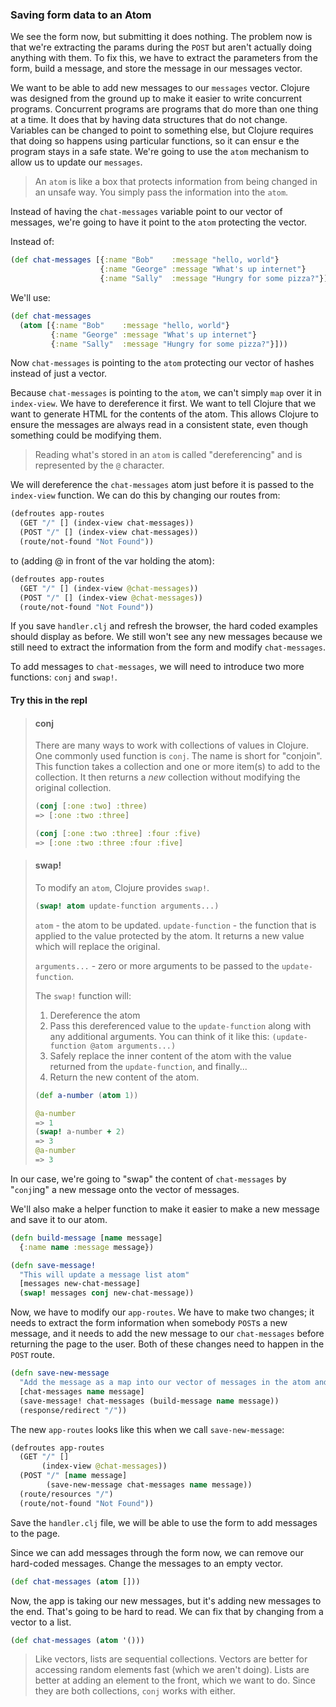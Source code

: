 ### Saving form data to an Atom

We see the form now, but submitting it does nothing. The problem now is that we're extracting the params during the `POST` but aren't actually doing anything with them.  To fix this, we have to extract the parameters from the form, build a message, and store the message in our
messages vector.

We want to be able to add new messages to our `messages` vector. Clojure was designed from the ground up to make it easier to write concurrent programs. Concurrent programs are programs that do more than one thing at a time. It does that by having data structures that do not change. Variables can be changed to point to something else, but Clojure requires that doing so happens using particular functions, so it can ensur
e the program stays in a safe state. We're going to use the `atom` mechanism to allow us to update our `messages`.


> An `atom` is like a box that protects information from being changed in an unsafe way. You simply pass the information into the `atom`.

Instead of having the `chat-messages` variable point to our vector of messages, we're going to have it point to the `atom` protecting the vector.

Instead of:

```clojure
(def chat-messages [{:name "Bob"    :message "hello, world"}
                    {:name "George" :message "What's up internet"}
                    {:name "Sally"  :message "Hungry for some pizza?"}])
```

We'll use:

```clojure
(def chat-messages 
  (atom [{:name "Bob"    :message "hello, world"}
         {:name "George" :message "What's up internet"}
         {:name "Sally"  :message "Hungry for some pizza?"}]))
```

Now `chat-messages` is pointing to the `atom` protecting our vector of hashes instead of just a vector.

Because `chat-messages` is pointing to the `atom`, we can't simply `map` over it in `index-view`.  We have to dereference it first. We want to tell Clojure that we want to generate HTML for the contents of the atom. This allows Clojure to ensure the messages are always read in a consistent state, even though something could be modifying them.

> Reading what's stored in an `atom` is called "dereferencing" and is represented by the `@` character.

We will dereference the `chat-messages` atom just before it is passed to the `index-view` function. We can do this by changing our routes from:

```clojure
(defroutes app-routes
  (GET "/" [] (index-view chat-messages))
  (POST "/" [] (index-view chat-messages))
  (route/not-found "Not Found"))
```

to (adding @ in front of the var holding the atom):

```clojure
(defroutes app-routes
  (GET "/" [] (index-view @chat-messages))
  (POST "/" [] (index-view @chat-messages))
  (route/not-found "Not Found"))
```

If you save `handler.clj` and refresh the browser, the hard coded examples should display as before. We still won't see any new messages because we still need to extract the information from the form and modify `chat-messages`.

To add messages to `chat-messages`, we will need to introduce two more functions: `conj` and `swap!`.

#### Try this in the repl

> #### conj
> There are many ways to work with collections of values in Clojure.  One commonly used function is `conj`. The name is short for "conjoin". This function takes a collection and one or more item(s) to add to the collection. It then returns a _new_ collection without modifying the original collection.
>
> ```clojure
> (conj [:one :two] :three)
> => [:one :two :three]
>
> (conj [:one :two :three] :four :five)
> => [:one :two :three :four :five]
> ```

> #### swap!
> To modify an `atom`, Clojure provides `swap!`.
>
> ```clojure
> (swap! atom update-function arguments...)
> ```
>
> `atom` - the atom to be updated.
> `update-function` - the function that is applied to the value protected by the atom. It returns a new value which will replace the original.
>
> `arguments...` - zero or more arguments to be passed to the `update-function`.
>
> The `swap!` function will:
>  1. Dereference the atom
>  2. Pass this dereferenced value to the `update-function` along with any additional arguments. You can think of it like this: `(update-function @atom arguments...)`
>  3. Safely replace the inner content of the atom with the value returned from the `update-function`, and finally...
>  4. Return the new content of the atom.
>
> ```clojure
> (def a-number (atom 1))
>
> @a-number
> => 1
> (swap! a-number + 2)
> => 3
> @a-number
> => 3
> ```

In our case, we're going to "swap" the content of ```chat-messages``` by
"`conj`ing" a new message onto the vector of messages.

We'll also make a helper function to make it easier to make a new message and save it to our atom.

```clojure
(defn build-message [name message]
  {:name name :message message})

(defn save-message!
  "This will update a message list atom"
  [messages new-chat-message]
  (swap! messages conj new-chat-message))
```

Now, we have to modify our `app-routes`. We have to make two changes; it needs to extract the form information when somebody `POST`s a new message, and it needs to add the new message to our `chat-messages` before returning the page to the user. Both of these changes need to happen in the `POST` route.

```clojure
(defn save-new-message
  "Add the message as a map into our vector of messages in the atom and redirects"
  [chat-messages name message]
  (save-message! chat-messages (build-message name message))
  (response/redirect "/"))
```

The new `app-routes` looks like this when we call `save-new-message`:

```clojure
(defroutes app-routes
  (GET "/" []
       (index-view @chat-messages))
  (POST "/" [name message]
        (save-new-message chat-messages name message))
  (route/resources "/")
  (route/not-found "Not Found"))
```

Save the `handler.clj` file, we will be able to use the form to add messages to the page.

Since we can add messages through the form now, we can remove our hard-coded messages. Change the messages to an empty vector.

```clojure
(def chat-messages (atom []))
```

Now, the app is taking our new messages, but it's adding new messages to the end. That's going to be hard to read.  We can fix that by changing from a vector to a list.


```clojure
(def chat-messages (atom '()))
```

> Like vectors, lists are sequential collections.  Vectors are better for accessing random elements fast (which we aren't doing). Lists are better at adding an element to the front, which we want to do. Since they are both collections, `conj` works with either.

